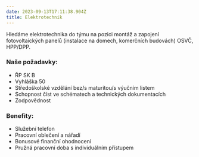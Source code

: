 ```yaml
---
date: 2023-09-13T17:11:38.904Z
title: Elektrotechnik
---
```

Hledáme elektrotechnika do týmu na pozici montáž a zapojení fotovoltaických panelů (instalace na domech, komerčních budovách) OSVČ, HPP/DPP.

### **Naše požadavky:**

* ŘP SK B
* Vyhláška 50
* Středoškolské vzdělání bez/s maturitou/s výučním listem
* Schopnost číst ve schématech a technických dokumentacích
* Zodpovědnost

### **Benefity:**

* Služební telefon
* Pracovní oblečení a nářadí
* Bonusové finanční ohodnocení
* Pružná pracovní doba s individuálním přístupem